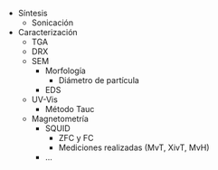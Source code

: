 - Síntesis
    - Sonicación
- Caracterización
    - TGA
    - DRX
    - SEM
	    - Morfología
		    - Diámetro de partícula
        - EDS
    - UV-Vis
        - Método Tauc
    - Magnetometría
        - SQUID
            - ZFC y FC
            - Mediciones realizadas (MvT, XivT, MvH)
        - ...